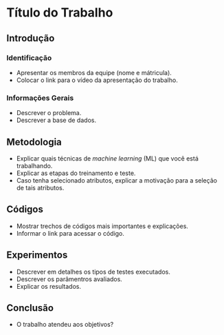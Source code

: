 # Título do Trabalho 

## Introdução

### Identificação 
* Apresentar os membros da equipe (nome e mátricula). 
* Colocar o link para o vídeo da apresentação do trabalho. 

### Informações Gerais 
* Descrever o problema.  
* Descrever a base de dados.  

## Metodologia 
* Explicar quais técnicas de _machine learning_ (ML) que você está trabalhando. 
* Explicar as etapas do treinamento e teste. 
* Caso tenha selecionado atributos, explicar a motivação para a seleção de tais atributos. 

## Códigos 
* Mostrar trechos de códigos mais importantes e explicações.  
* Informar o link para acessar o código. 

## Experimentos 
* Descrever em detalhes os tipos de testes executados. 
* Descrever os parâmentros avaliados. 
* Explicar os resultados. 

## Conclusão 
* O trabalho atendeu aos objetivos? 
